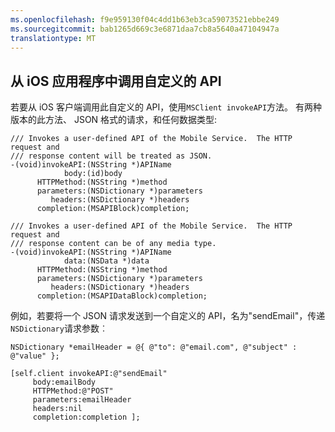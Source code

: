 ```yaml
---
ms.openlocfilehash: f9e959130f04c4dd1b63eb3ca59073521ebbe249
ms.sourcegitcommit: bab1265d669c3e6871daa7cb8a5640a47104947a
translationtype: MT
---
```


## <a name="update-app"></a>从 iOS 应用程序中调用自定义的 API

若要从 iOS 客户端调用此自定义的 API，使用`MSClient invokeAPI`方法。 有两种版本的此方法、 JSON 格式的请求，和任何数据类型:

    /// Invokes a user-defined API of the Mobile Service.  The HTTP request and
    /// response content will be treated as JSON.
    -(void)invokeAPI:(NSString *)APIName
                body:(id)body
          HTTPMethod:(NSString *)method
          parameters:(NSDictionary *)parameters
             headers:(NSDictionary *)headers
          completion:(MSAPIBlock)completion;

    /// Invokes a user-defined API of the Mobile Service.  The HTTP request and
    /// response content can be of any media type.
    -(void)invokeAPI:(NSString *)APIName
                data:(NSData *)data
          HTTPMethod:(NSString *)method
          parameters:(NSDictionary *)parameters
             headers:(NSDictionary *)headers
          completion:(MSAPIDataBlock)completion;


例如，若要将一个 JSON 请求发送到一个自定义的 API，名为"sendEmail"，传递`NSDictionary`请求参数︰

    NSDictionary *emailHeader = @{ @"to": @"email.com", @"subject" : @"value" };

    [self.client invokeAPI:@"sendEmail"
         body:emailBody
         HTTPMethod:@"POST"
         parameters:emailHeader
         headers:nil
         completion:completion ];
        

